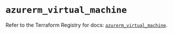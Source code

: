 # `azurerm_virtual_machine`

Refer to the Terraform Registry for docs: [`azurerm_virtual_machine`](https://registry.terraform.io/providers/hashicorp/azurerm/3.116.0/docs/resources/virtual_machine).
